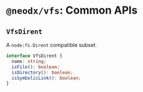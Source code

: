 # `@neodx/vfs`: Common APIs

## `VfsDirent`

A `node:fs.Dirent` compatible subset.

```typescript
interface VfsDirent {
  name: string;
  isFile(): boolean;
  isDirectory(): boolean;
  isSymbolicLink(): boolean;
}
```
